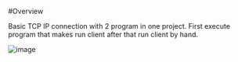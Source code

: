 #Overview

Basic TCP IP connection with 2 program in one project. First execute program that makes run client after that run client by hand. 

![image](https://user-images.githubusercontent.com/18538179/147436683-5f7fc1a4-e24e-4a31-8cba-57e151e99691.png)
